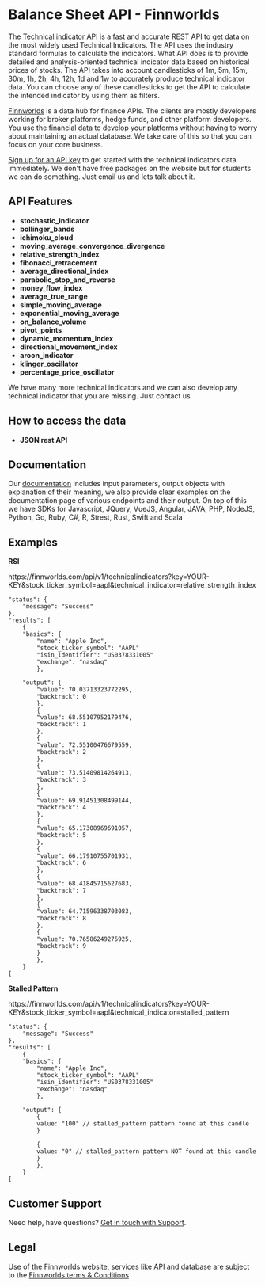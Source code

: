 
<h1>Balance Sheet API - Finnworlds</h1>

<p>The <a href="https://finnworlds.com/finance-data/technical-indicators-api/">Technical indicator API</a> is a fast and accurate REST API to get data on the most widely used Technical Indicators. The API uses the industry standard formulas to calculate the indicators.
What API does is to provide detailed and analysis-oriented technical indicator data based on historical prices of stocks. The API takes into account candlesticks of 1m, 5m, 15m, 30m, 1h, 2h, 4h, 12h, 1d and 1w to accurately produce technical indicator data. 
You can choose any of these candlesticks to get the API to calculate the intended indicator by using them as filters.</p>



<p><a href="https://finnworlds.com/">Finnworlds</a> is a data hub for finance APIs. The clients are mostly developers working for broker platforms, hedge funds, and other platform developers. 
You use the financial data to develop your platforms without having to worry about maintaining an actual database. 
We take care of this so that you can focus on your core business.</p>




<p><a href="https://finnworlds.com/pricing">Sign up for an API key</a> to get started with the technical indicators data immediately. We don't have free packages on the website but for students we can do something. Just email us and lets talk about it.</p>


	 
 
	 
	 
	 
	 
	 
	 
	 
	 
	 
	 
	 
	 
	 
	 
	 
	 



<h2>API Features</h2>

<ul><li><strong>stochastic_indicator</strong></li>
<li><strong>bollinger_bands</strong></li>
<li><strong>ichimoku_cloud</strong></li>
<li><strong>moving_average_convergence_divergence</strong></li>
<li><strong>relative_strength_index</strong></li>
<li><strong>fibonacci_retracement</strong></li>
<li><strong>average_directional_index</strong></li>
<li><strong>parabolic_stop_and_reverse</strong></li>
<li><strong>money_flow_index</strong></li>
<li><strong>average_true_range</strong></li>
<li><strong>simple_moving_average</strong></li>
<li><strong>exponential_moving_average</strong></li>
<li><strong>on_balance_volume</strong></li>
<li><strong>pivot_points</strong></li>
<li><strong>dynamic_momentum_index</strong></li>
<li><strong>directional_movement_index</strong></li>
<li><strong>aroon_indicator</strong></li>
<li><strong>klinger_oscillator</strong></li>
<li><strong>percentage_price_oscillator</strong></li>
</ul>


<p>We have many more technical indicators and we can also develop any technical indicator that you are missing. Just contact us</p>


<h2>How to access the data</h2>


<ul><li><strong>JSON rest API</strong></li></ul>



<h2>Documentation</h2>



Our <a href="https://finnworlds.com/documentation">documentation</a> includes input parameters, output objects with explanation of their meaning, we also provide clear examples on the documentation page of various endpoints and their output. On top of this we have SDKs for Javascript, JQuery, VueJS, Angular, JAVA, PHP, NodeJS, Python, Go, Ruby, C#, R, Strest, Rust, Swift and Scala</p>


<h2>Examples</h2>



<p><strong>RSI</strong><p>
<p>https://finnworlds.com/api/v1/technicalindicators?key=YOUR-KEY&stock_ticker_symbol=aapl&technical_indicator=relative_strength_index</p>



    "status": {
        "message": "Success"
    },
    "results": [
        {
        "basics": {
            "name": "Apple Inc",
            "stock_ticker_symbol": "AAPL"
            "isin_identifier": "US0378331005"
            "exchange": "nasdaq"
            },

        "output": {
            "value": 70.03713323772295,
            "backtrack": 0
            },
            {
            "value": 68.55107952179476,
            "backtrack": 1
            },
            {
            "value": 72.55100476679559,
            "backtrack": 2
            },
            {
            "value": 73.51409814264913,
            "backtrack": 3
            },
            {
            "value": 69.91451308499144,
            "backtrack": 4
            },
            {
            "value": 65.17308969691057,
            "backtrack": 5
            },
            {
            "value": 66.17910755701931,
            "backtrack": 6
            },
            {
            "value": 68.41845715627683,
            "backtrack": 7
            },
            {
            "value": 64.71596338703083,
            "backtrack": 8
            },
            {
            "value": 70.76586249275925,
            "backtrack": 9
            }
            },
        }
    [



<p><strong>Stalled Pattern</strong><p>
<p>https://finnworlds.com/api/v1/technicalindicators?key=YOUR-KEY&stock_ticker_symbol=aapl&technical_indicator=stalled_pattern</p>



    "status": {
        "message": "Success"
    },
    "results": [
        {
        "basics": {
            "name": "Apple Inc",
            "stock_ticker_symbol": "AAPL"
            "isin_identifier": "US0378331005"
            "exchange": "nasdaq"
            },

        "output": {
            {
            value: "100" // stalled_pattern pattern found at this candle
            }

            {
            value: "0" // stalled_pattern pattern NOT found at this candle
            }
            },
        }
    [





<h2>Customer Support</h2>

<p>Need help, have questions? <a href="mailto:support@finnworlds.com">Get in touch with Support</a>.</p>

<h2>Legal</h2>

<p>Use of the Finnworlds website, services like API and database are subject to the&nbsp;<a href="https://finnworlds.com/legal/terms-and-conditions-on-finnworlds-data/">Finnworlds terms &amp; Conditions</a></p>
